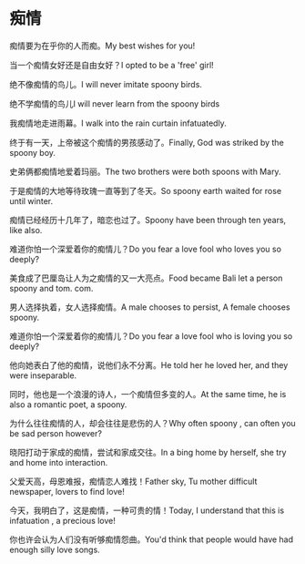 # 痴情

<p><span class="chinese">痴情要为在乎你的人而痴。</span><span class="english">My best wishes for you!</span></p>

<p><span class="chinese">当一个痴情女好还是自由女好？</span><span class="english">I opted to be a 'free' girl!</span></p>

<p><span class="chinese">绝不像痴情的鸟儿。</span><span class="english">I will never imitate spoony birds.</span></p>

<p><span class="chinese">绝不学痴情的鸟儿</span><span class="english">I will never learn from the spoony birds</span></p>

<p><span class="chinese">我痴情地走进雨幕。</span><span class="english">I walk into the rain curtain infatuatedly.</span></p>

<p><span class="chinese">终于有一天，上帝被这个痴情的男孩感动了。</span><span class="english">Finally, God was striked by the spoony boy.</span></p>

<p><span class="chinese">史弟俩都痴情地爱着玛丽。</span><span class="english">The two brothers were both spoons with Mary.</span></p>

<p><span class="chinese">于是痴情的大地等待玫瑰一直等到了冬天。</span><span class="english">So spoony earth waited for rose until winter.</span></p>

<p><span class="chinese">痴情已经经历十几年了，暗恋也过了。</span><span class="english">Spoony have been through ten years, like also.</span></p>

<p><span class="chinese">难道你怕一个深爱着你的痴情儿？</span><span class="english">Do you fear a love fool who loves you so deeply?</span></p>

<p><span class="chinese">美食成了巴厘岛让人为之痴情的又一大亮点。</span><span class="english">Food became Bali let a person spoony and tom. com.</span></p>

<p><span class="chinese">男人选择执着，女人选择痴情。</span><span class="english">A male chooses to persist, A female chooses spoony.</span></p>

<p><span class="chinese">难道你怕一个深爱着你的痴情儿？</span><span class="english">Do you fear a love fool who is loving you so deeply?</span></p>

<p><span class="chinese">他向她表白了他的痴情，说他们永不分离。</span><span class="english">He told her he loved her, and they were inseparable.</span></p>

<p><span class="chinese">同时，他也是一个浪漫的诗人，一个痴情但多变的人。</span><span class="english">At the same time, he is also a romantic poet, a spoony.</span></p>

<p><span class="chinese">为什么往往痴情的人，却会往往是悲伤的人？</span><span class="english">Why often spoony , can often you be sad person however?</span></p>

<p><span class="chinese">晓阳打动于家成的痴情，尝试和家成交往。</span><span class="english">In a bing home by herself, she try and home into interaction.</span></p>

<p><span class="chinese">父爱天高，母恩难报，痴情恋人难找！</span><span class="english">Father sky, Tu mother difficult newspaper, lovers to find love!</span></p>

<p><span class="chinese">今天，我明白了，这是痴情，一种可贵的情！</span><span class="english">Today, I understand that this is infatuation , a precious love!</span></p>

<p><span class="chinese">你也许会认为人们没有听够痴情怨曲。</span><span class="english">You'd think that people would have had enough silly love songs.</span></p>

